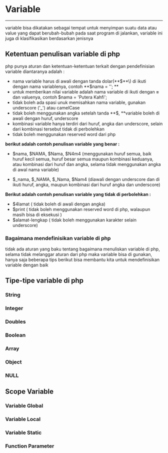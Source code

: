 # Variable

---

variable bisa dikatakan sebagai tempat untuk menyimpan suatu data atau value yang dapat berubah-bubah pada saat program di jalankan,  variable ini juga di klasifikasikan berdasarkan jenisnya

## Ketentuan penulisan variable di php

php punya aturan dan ketentuan-ketentuan terkait dengan pendefinisian variable  diantaranya adalah :

* nama variable harus di awali dengan tanda dolar\(**$**\) di ikuti dengan nama variablenya, contoh **$nama = ''; **
* untuk memberikan nilai variable adalah nama variable di ikuti dengan **=** dan valuenya, contoh $nama = 'Putera Kahfi';
* tidak boleh ada spasi unuk memisahkan nama variable, gunakan underscore \('\_'\) atau camelCase 
* tidak boleh menggunakan angka setelah tanda **$, **variable boleh di awali dengan huruf, underscore
* kombinasi variable hanya terdiri dari huruf, angka dan underscore, selain dari kombinasi tersebut tidak di perbolehkan
* tidak boleh menggunakan reserved word dari php

**berikut adalah contoh penulisan variable yang benar :**

* $nama, $NAMA, $Nama, $N4m4  \(menggunakan huruf semua, baik huruf kecil semua, huruf besar semua maupun kombinasi keduanya, atau kombinasi dari huruf dan angka, selama tidak menggunakan angka di awal nama variable\)

* $\_nama, $\_NAMA, $\_Nama, $Nam4  \(diawali dengan underscore dan di ikuti huruf, angka, maupun kombinasi dari huruf angka dan underscore\)


**Berikut adalah contoh penulisan variable yang tidak di perbolehkan :**
* $4lamat  \( tidak boleh di awali dengan angka\)
* $print    \( tidak boleh menggunakan reserved word di php, walaupun masih bisa di eksekusi \)
* $alamat-lengkap \( tidak boleh menggunakan karakter selain underscore\)



### **Bagaimana mendefinisikan variable di php**

tidak ada aturan yang baku tentang bagaimana menuliskan variable di php, selama tidak melanggar aturan dari php maka variable bisa di gunakan, hanya saja beberapa tips berikut bisa membantu kita untuk mendefinisikan variable dengan baik

## Tipe-tipe variable di php

### String

### Integer

### Doubles

### Boolean

### Array

### Object

### NULL

## Scope Variable

### Variable Global

### Variable Local

### **Variable Static**

### **Function Parameter**

